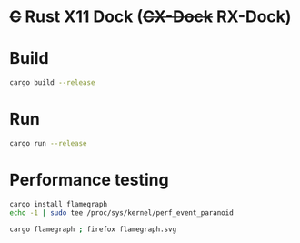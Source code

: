 
# ~~C~~ Rust X11 Dock (~~CX-Dock~~ RX-Dock)

# Build

```bash
cargo build --release
```

# Run

```bash
cargo run --release
```

# Performance testing

```bash
cargo install flamegraph
echo -1 | sudo tee /proc/sys/kernel/perf_event_paranoid

cargo flamegraph ; firefox flamegraph.svg

```
